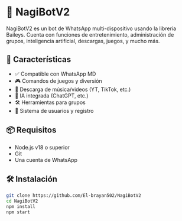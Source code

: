 # 🤖 NagiBotV2

NagiBotV2 es un bot de WhatsApp multi-dispositivo usando la librería Baileys. Cuenta con funciones de entretenimiento, administración de grupos, inteligencia artificial, descargas, juegos, y mucho más.

## 🚀 Características

- ✅ Compatible con WhatsApp MD
- 🎮 Comandos de juegos y diversión
- 🎵 Descarga de música/videos (YT, TikTok, etc.)
- 🧠 IA integrada (ChatGPT, etc.)
- 🛠️ Herramientas para grupos
- 👤 Sistema de usuarios y registro

## 📦 Requisitos

- Node.js v18 o superior
- Git
- Una cuenta de WhatsApp

## 🛠️ Instalación

```bash
git clone https://github.com/El-brayan502/NagiBotV2
cd NagiBotV2
npm install
npm start